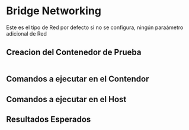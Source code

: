 # Bridge Networking


Este es el tipo de Red por defecto si no se configura, ningún paraámetro adicional de Red


## Creacion del Contenedor de Prueba
```

```
## Comandos a ejecutar en el Contendor
## Comandos a ejecutar en el Host
## Resultados Esperados
